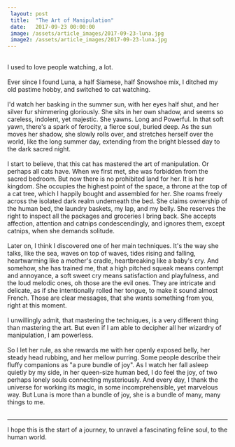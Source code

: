 ```yaml
---
 layout: post
 title:  "The Art of Manipulation"
 date:   2017-09-23 00:00:00
 image: /assets/article_images/2017-09-23-luna.jpg
 image2: /assets/article_images/2017-09-23-luna.jpg
---
```


<br />
I used to love people watching, a lot. 
<br />
<br />
Ever since I found Luna, a half Siamese, half Snowshoe mix, I ditched my old pastime hobby, and switched to cat watching.
<br />
<br />
I'd watch her basking in the summer sun, with her eyes half shut, and her silver fur shimmering gloriously. She sits in her own shadow, and seems so careless, indolent, yet majestic. She yawns. Long and Powerful. In that soft yawn, there's a spark of ferocity, a fierce soul, buried deep. As the sun moves her shadow, she slowly rolls over, and stretches herself over the world, like the long summer day, extending from the bright blessed day to the dark sacred night. 
<br />
<br />
I start to believe, that this cat has mastered the art of manipulation. Or perhaps all cats have. 
When we first met, she was forbidden from the sacred bedroom. But now there is no prohibited land for her. It is her kingdom. She occupies the highest point of the space, a throne at the top of a cat tree, which I happily bought and assembled for her. She roams freely across the isolated dark realm underneath the bed. She claims ownership of the human bed, the laundry baskets, my lap, and my belly. She reserves the right to inspect all the packages and groceries I bring back. She accepts affection, attention and catnips condescendingly, and ignores them, except catnips, when she demands solitude. 
<br />
<br />
Later on, I think I discovered one of her main techniques. It's the way she talks, like the sea, waves on top of waves, tides rising and falling, heartwarming like a mother's cradle, heartbreaking like a baby's cry. And somehow, she has trained me, that a high pitched squeak means contempt and annoyance, a soft sweet cry means satisfaction and playfulness, and the loud melodic ones, oh those are the evil ones. They are intricate and delicate, as if she intentionally rolled her tongue, to make it sound almost French. Those are clear messages, that she wants something from you, right at this moment. 
<br />
<br />
I unwillingly admit, that mastering the techniques, is a very different thing than mastering the art. But even if I am able to decipher all her wizardry of manipulation, I am powerless. 
<br />
<br />
So I let her rule, as she rewards me with her openly exposed belly, her steady head rubbing, and her mellow purring. 
Some people describe their fluffy companions as "a pure bundle of joy". As I watch her fall asleep quietly by my side, in her queen-size human bed, I do feel the joy, of two perhaps lonely souls connecting mysteriously. And every day, I thank the universe for working its magic, in some incomprehensible, yet marvelous way. But Luna is more than a bundle of joy, she is a bundle of many, many things to me. 
<br />
<br />

---

I hope this is the start of a journey, to unravel a fascinating feline soul, to the human world. 
